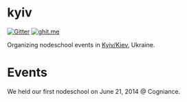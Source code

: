kyiv
====
[![Gitter](https://badges.gitter.im/nodeschool/kyiv.svg)](https://gitter.im/nodeschool/kyiv?utm_source=badge&utm_medium=badge&utm_campaign=pr-badge)
[![ghit.me](https://ghit.me/badge.svg?repo=nodeschool/kyiv)](https://ghit.me/repo/nodeschool/kyiv)

Organizing nodeschool events in [Kyiv/Kiev](https://www.google.com.ua/maps/place/Kiev,+Kyiv+city), Ukraine.

Events
======

We held our first nodeschool on June 21, 2014 @ Cogniance.
